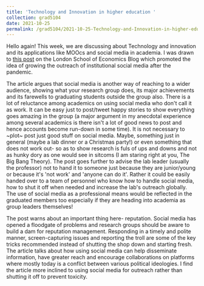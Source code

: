 ```yaml
---
title: 'Technology and Innovation in higher education '
collection: grad5104
date: 2021-10-25
permalink: /grad5104/2021-10-25-Technology-and-Innovation-in-higher-education
---
```


Hello again! This week, we are discussing about Technology and innovation and its applications like MOOcs and social media in academia. I was drawn to [this post](https://blogs.lse.ac.uk/impactofsocialsciences/2021/01/14/in-2021-lets-do-institutional-academic-social-media-better/) on the London School of Economics Blog which promoted the idea of growing the outreach of institutional social media after the pandemic.

The article argues that social media is another way of reaching to a wider audience, showing what your research group does, its major achievements and its farewells to graduating students outside the group also. There is a lot of reluctance among academics on using social media who don't call it as work. It can be easy just to post/tweet happy stories to show everything goes amazing in the group (a major argument in my anecdotal experience among several academics is there isn't a lot of good news to post and hence accounts become run-down in some time). 
It is not necessary to ~plot~ post just good stuff on social media. Maybe, something just in general (maybe a lab dinner or a Christmas party!) or even something that does not work out- so as to show research is fuls of ups and downs and not as hunky dory as one would see in sitcoms (I am staring right at you, The Big Bang Theory). The post goes further to advise the lab leader (usually the professor) not to hand it to someone just because they are junior/young or because it's 'not work' and 'anyone can do it'. Rather it could be easily handed over to a team of personnel who know how to handle social media, how to shut it off when needed and increase the lab's outreach globally. The use of social media as a professional means would be reflected in the graduated members too especially if they are heading into academia as group leaders themselves!

The post warns about an important thing here- reputation. Social media has opened a floodgate of problems and research groups should be aware to build a dam for reputation management. Responding in a timely and polite manner, screen-capturing issues and reporting the troll are some of the key tricks recommended instead of shutting the shop down and starting fresh. The article talks about how using social media can help disseminate information, have greater reach and encourage collaborations on platforms where mostly today is a conflict between various political ideologies. I find the article more inclined to using social media for outreach rather than shutting it off to prevent toxicity. 

